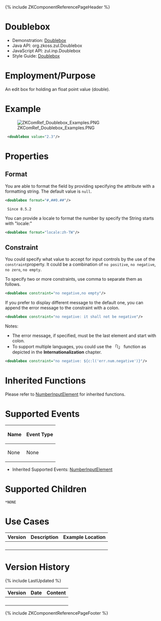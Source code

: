 {% include ZKComponentReferencePageHeader %}

# Doublebox

- Demonstration:
  [Doublebox](http://www.zkoss.org/zkdemo/input/form_sample)
- Java API: <javadoc>org.zkoss.zul.Doublebox</javadoc>
- JavaScript API: <javadoc directory="jsdoc">zul.inp.Doublebox</javadoc>
- Style Guide: [
  Doublebox](ZK_Style_Guide/XUL_Component_Specification/Doublebox)

# Employment/Purpose

An edit box for holding an float point value (double).

# Example

<figure>
<img src="ZKComRef_Doublebox_Examples.PNG"
title="ZKComRef_Doublebox_Examples.PNG" />
<figcaption>ZKComRef_Doublebox_Examples.PNG</figcaption>
</figure>

``` xml
 <doublebox value="2.3"/>
```

# Properties

## Format

You are able to format the field by providing specifying the attribute
with a formatting string. The default value is `null`.

``` xml
<doublebox format="#,##0.##"/>
```

` Since 8.5.2`

You can provide a locale to format the number by specify the String
starts with "locale:"

``` xml
<doublebox format="locale:zh-TW"/>
```

## Constraint

You could specify what value to accept for input controls by the use of
the `constraint`property. It could be a combination of `no positive`,
`no negative`, `no zero`, `no empty`.

To specify two or more constraints, use comma to separate them as
follows.

``` xml
<doublebox constraint="no negative,no empty"/>
```

If you prefer to display different message to the default one, you can
append the error message to the constraint with a colon.

``` xml
<doublebox constraint="no negative: it shall not be negative"/>
```

Notes:

- The error message, if specified, must be the last element and start
  with colon.
- To support multiple languages, you could use the 「l」 function as
  depicted in the **Internationalization** chapter.

``` xml
<doublebox constraint="no negative: ${c:l('err.num.negative')}"/>
```

# Inherited Functions

Please refer to [
NumberInputElement](ZK_Component_Reference/Base_Components/NumberInputElement)
for inherited functions.

# Supported Events

<table>
<thead>
<tr class="header">
<th><center>
<p>Name</p>
</center></th>
<th><center>
<p>Event Type</p>
</center></th>
</tr>
</thead>
<tbody>
<tr class="odd">
<td><p>None</p></td>
<td><p>None</p></td>
</tr>
</tbody>
</table>

- Inherited Supported Events: [
  NumberInputElement](ZK_Component_Reference/Base_Components/NumberInputElement#Supported_Events)

# Supported Children

`*NONE`

# Use Cases

| Version | Description | Example Location |
|---------|-------------|------------------|
|         |             |                  |

# Version History

{% include LastUpdated %}

| Version | Date | Content |
|---------|------|---------|
|         |      |         |

{% include ZKComponentReferencePageFooter %}
